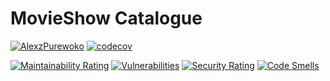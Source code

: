 # MovieShow Catalogue

[![AlexzPurewoko](https://circleci.com/gh/AlexzPurewoko/movie_catalogue.svg?style=shield)](https://circleci.com/gh/AlexzPurewoko/movie_catalogue)
[![codecov](https://codecov.io/gh/AlexzPurewoko/movie_catalogue/branch/main/graph/badge.svg)](https://codecov.io/gh/AlexzPurewoko/movie_catalogue)

[![Maintainability Rating](https://sonarcloud.io/api/project_badges/measure?project=AlexzPurewoko_movie_catalogue&metric=sqale_rating)](https://sonarcloud.io/dashboard?id=AlexzPurewoko_movie_catalogue)
[![Vulnerabilities](https://sonarcloud.io/api/project_badges/measure?project=AlexzPurewoko_movie_catalogue&metric=vulnerabilities)](https://sonarcloud.io/dashboard?id=AlexzPurewoko_movie_catalogue)
[![Security Rating](https://sonarcloud.io/api/project_badges/measure?project=AlexzPurewoko_movie_catalogue&metric=security_rating)](https://sonarcloud.io/dashboard?id=AlexzPurewoko_movie_catalogue)
[![Code Smells](https://sonarcloud.io/api/project_badges/measure?project=AlexzPurewoko_movie_catalogue&metric=code_smells)](https://sonarcloud.io/dashboard?id=AlexzPurewoko_movie_catalogue)
